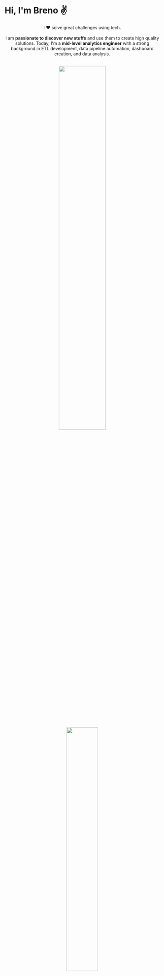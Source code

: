# Hi, I'm Breno ✌️

<p align="center">I ❤️ solve great challenges using tech. <br><br>I am <strong>passionate to discover new stuffs</strong> and use them to create high quality solutions. Today, I'm a <strong>mid-level analytics engineer</strong> with a strong background in ETL development, data pipeline automation, dashboard creation, and data analysis.</p>&nbsp;

<div  align="center" style="margin-bottom:100px">
  <a href="https://github.com/santos-brenoo">
  <img height=55% align="center" src="https://github-readme-stats.vercel.app/api?username=santos-brenoo&show_icons=true&theme=radical&include_all_commits=true&count_private=true"/>
  <img height=45% align="center" src="https://github-readme-stats.vercel.app/api/top-langs/?username=santos-brenoo&layout=compact&langs_count=7&theme=dracula"/>
  <! <img height="166em" src="https://github-readme-stats.vercel.app/api/top-langs/?username=santos-brenoo&layout=compact&langs_count=7&theme=dracula"/>
</div>

&nbsp;
&nbsp;

## My Skills

#### Main Stack:

![Python](https://img.shields.io/badge/Python-14354C?style=for-the-badge&logo=python&logoColor=white)&nbsp;
![Pyspark](https://img.shields.io/badge/Apache_Spark-FFFFFF?style=for-the-badge&logo=apachespark&logoColor=#E35A16)&nbsp;
![PowerBI](https://img.shields.io/badge/PowerBI-F2C811?style=for-the-badge&logo=Power%20BI&logoColor=white)&nbsp;
![Metabase](https://img.shields.io/badge/Metabase-509EE3?style=for-the-badge&logo=metabase&logoColor=fff)&nbsp;
![Tableau](https://img.shields.io/badge/Tableau-E97627?style=for-the-badge&logo=Tableau&logoColor=white)&nbsp;
![Airflow](https://img.shields.io/badge/Airflow-017CEE?style=for-the-badge&logo=Apache%20Airflow&logoColor=white)&nbsp;
![AWS](https://img.shields.io/badge/Amazon_AWS-FF9900?style=for-the-badge&logo=amazonaws&logoColor=white)&nbsp;
![Databricks](https://img.shields.io/badge/Databricks-FF3621?style=for-the-badge&logo=Databricks&logoColor=white)&nbsp;
![DBT](https://img.shields.io/badge/dbt-FF694B?style=for-the-badge&logo=dbt&logoColor=white)&nbsp;
![Kafka](https://img.shields.io/badge/Apache_Kafka-231F20?style=for-the-badge&logo=apache-kafka&logoColor=white)&nbsp;
![Git](https://img.shields.io/badge/GIT-E44C30?style=for-the-badge&logo=git&logoColor=white)&nbsp;

<img src="https://raw.githubusercontent.com/MicaelliMedeiros/micaellimedeiros/master/image/computer-illustration.png" min-width="400px" max-width="400px" width="400px" align="right" alt="Computador iuriCode">

#### Secondary Stack:

![Csharp](https://img.shields.io/badge/C%23-239120?style=for-the-badge&logo=c-sharp&logoColor=white)&nbsp;
![R](https://img.shields.io/badge/R-276DC3?style=for-the-badge&logo=r&logoColor=white)&nbsp;
![Plotly](https://img.shields.io/badge/Plotly-239120?style=for-the-badge&logo=plotly&logoColor=white)&nbsp;
![Django](https://img.shields.io/badge/Django-092E20?style=for-the-badge&logo=django&logoColor=white)&nbsp;

#### Studying in this moment:

![GCP](https://img.shields.io/badge/Google_Cloud-4285F4?style=for-the-badge&logo=google-cloud&logoColor=white)&nbsp;
![Kubernetes](https://img.shields.io/badge/kubernetes-4285F4?style=for-the-badge&logo=kubernetes&logoColor=white)&nbsp;

#### Databases:

![MongoDB](https://img.shields.io/badge/MongoDB-4EA94B?style=for-the-badge&logo=mongodb&logoColor=white)&nbsp;
![Postgresql](https://img.shields.io/badge/PostgreSQL-316192?style=for-the-badge&logo=postgresql&logoColor=white)&nbsp;

  
## Contacts:
 
<div>
  <a href="https://au.linkedin.com/in/breno-santos-03983a202/" target="_blank"><img src="https://img.shields.io/badge/-LinkedIn-%230077B5?style=for-the-badge&logo=linkedin&logoColor=white" target="_blank"></a> 
  <a href = "mailto:bls.10@hotmail.com"> <img src="https://img.shields.io/badge/-Gmail-%23333?style=for-the-badge&logo=gmail&logoColor=white" target="_blank"></a>
<div/>

              
<img width=100% src="https://capsule-render.vercel.app/api?type=waving&color=8F0D87&height=120&section=footer"/>
